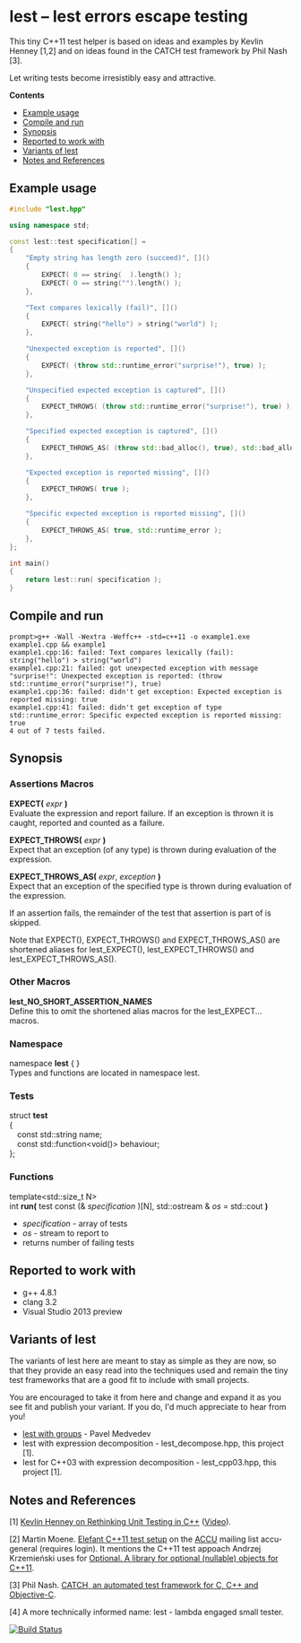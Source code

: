 lest &ndash; lest errors escape testing
=======================================

This tiny C++11 test helper is based on ideas and examples by Kevlin Henney [1,2] and on ideas found in the CATCH test framework by Phil Nash [3].

Let writing tests become irresistibly easy and attractive.

**Contents**  
- [Example usage](#example-usage)
- [Compile and run](#compile-and-run)
- [Synopsis](#synopsis)
- [Reported to work with](#reported-to-work-with)
- [Variants of lest](#variants-of-lest)
- [Notes and References](#notes-and-references)


Example usage
-------------

```Cpp
#include "lest.hpp"

using namespace std;

const lest::test specification[] =
{
    "Empty string has length zero (succeed)", []()
    {
        EXPECT( 0 == string(  ).length() );
        EXPECT( 0 == string("").length() );
    },

    "Text compares lexically (fail)", []()
    {
        EXPECT( string("hello") > string("world") );
    },

    "Unexpected exception is reported", []()
    {
        EXPECT( (throw std::runtime_error("surprise!"), true) );
    },

    "Unspecified expected exception is captured", []()
    {
        EXPECT_THROWS( (throw std::runtime_error("surprise!"), true) );
    },

    "Specified expected exception is captured", []()
    {
        EXPECT_THROWS_AS( (throw std::bad_alloc(), true), std::bad_alloc );
    },

    "Expected exception is reported missing", []()
    {
        EXPECT_THROWS( true );
    },

    "Specific expected exception is reported missing", []()
    {
        EXPECT_THROWS_AS( true, std::runtime_error );
    },
};

int main()
{
    return lest::run( specification );
}
```


Compile and run
---------------

```
prompt>g++ -Wall -Wextra -Weffc++ -std=c++11 -o example1.exe example1.cpp && example1
example1.cpp:16: failed: Text compares lexically (fail): string("hello") > string("world")
example1.cpp:21: failed: got unexpected exception with message "surprise!": Unexpected exception is reported: (throw std::runtime_error("surprise!"), true)
example1.cpp:36: failed: didn't get exception: Expected exception is reported missing: true
example1.cpp:41: failed: didn't get exception of type std::runtime_error: Specific expected exception is reported missing: true
4 out of 7 tests failed.
```


Synopsis
--------

### Assertions Macros
**EXPECT(** _expr_ **)**  
Evaluate the expression and report failure. If an exception is thrown it is caught, reported and counted as a failure.

**EXPECT_THROWS(** _expr_ **)**  
Expect that an exception (of any type) is thrown during evaluation of the expression.

**EXPECT_THROWS_AS(** _expr_, _exception_ **)**  
Expect that an exception of the specified type is thrown during evaluation of the expression.

If an assertion fails, the remainder of the test that assertion is part of is skipped.

Note that EXPECT(), EXPECT_THROWS() and EXPECT_THROWS_AS() are shortened aliases for lest_EXPECT(), lest_EXPECT_THROWS() and lest_EXPECT_THROWS_AS().

### Other Macros
**lest_NO_SHORT_ASSERTION_NAMES**  
Define this to omit the shortened alias macros for the lest_EXPECT... macros.

### Namespace
namespace **lest** { }  
Types and functions are located in namespace lest.

### Tests
struct **test**  
{  
&emsp;const std::string name;  
&emsp;const std::function\<void()\> behaviour;  
};

### Functions
template\<std::size_t N\>  
int **run(** test const (& _specification_ )[N], std::ostream & _os_ = std::cout **)**
- _specification_ - array of tests
- _os_ - stream to report to
- returns number of failing tests


Reported to work with
---------------------

- g++ 4.8.1
- clang 3.2
- Visual Studio 2013 preview


Variants of lest
----------------

The variants of lest here are meant to stay as simple as they are now, so that they provide an easy read into the techniques used and remain the tiny test frameworks that are a good fit to include with small projects.

You are encouraged to take it from here and change and expand it as you see fit and publish your variant. If you do, I'd much appreciate to hear from you!

- [lest with groups](https://github.com/pmed/lest/tree/test_group) - Pavel Medvedev
- lest with expression decomposition - lest_decompose.hpp, this project [1].
- lest for C++03 with expression decomposition - lest_cpp03.hpp, this project [1].


Notes and References
--------------------

[1] [Kevlin Henney on Rethinking Unit Testing in C++](http://accu.org/index.php/accu_branches/accu_london/accu_london_may_2010)  ([Video](http://skillsmatter.com/podcast/agile-testing/kevlin-henney-rethinking-unit-testing-in-c-plus-plus)).

[2] Martin Moene. [Elefant C++11 test setup](http://lists.accu.org/mailman/private/accu-general/2013-June/040594.html) on the [ACCU](http://accu.org/) mailing list accu-general (requires login). It mentions the C++11 test appoach Andrzej Krzemie&#x144;ski uses for [Optional. A library for optional (nullable) objects for C++11](https://github.com/akrzemi1/Optional/).

[3] Phil Nash. [CATCH, an automated test framework for C, C++ and Objective-C](http://builds.catch-lib.net/).

[4] A more technically informed name: lest - lambda engaged small tester.

[![Build Status](https://travis-ci.org/martinmoene/lest.png?branch=master)](https://travis-ci.org/martinmoene/lest)
